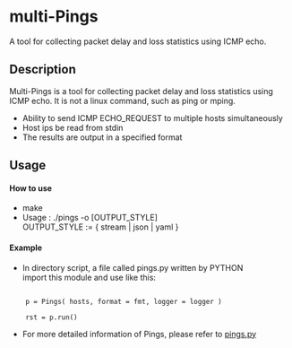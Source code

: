 # multi-Pings

A tool for collecting packet delay and loss statistics using ICMP echo.

## Description
Multi-Pings is a tool for collecting packet delay and loss statistics using ICMP echo. It is not a linux command, such as ping or mping.<br>
* Ability to send ICMP ECHO_REQUEST to multiple hosts simultaneously
* Host ips be read from stdin
* The results are output in a specified format

## Usage
#### How to use
* make
* Usage : ./pings -o [OUTPUT_STYLE] <br>
  OUTPUT_STYLE := { stream | json | yaml }

#### Example
* In directory script, a file called pings.py written by PYTHON<br>
  import this module and use like this:<br>
<pre><code>
    p = Pings( hosts, format = fmt, logger = logger )<br>
    rst = p.run()
</pre></code>
* For more detailed information of Pings, please refer to [pings.py](script/pings.py)
